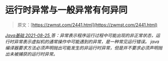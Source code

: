 <!--yml
category: 未分类
date: 0001-01-01 00:00:00
--->

# 运行时异常与一般异常有何异同

> 原文：[https://zwmst.com/2441.html](https://zwmst.com/2441.html)

   [ *Java基础* ](https://zwmst.com/java%e5%9f%ba%e7%a1%80)*[ <time datetime="2021-08-25T09:34:57+08:00"> 2021-08-25 </time> ](https://zwmst.com/2441.html)  答：异常表示程序运行过程中可能出现的非正常状态，运行时异常表示虚拟机的通常操作中可能遇到的异常，是一种常见运行错误。
java 编译器要求方法必须声明抛出可能发生的非运行时异常，但是并不要求必须声明抛出未被捕获的运行时异常。*